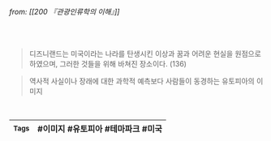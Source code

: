 
###### from: [[200 『관광인류학의 이해』]]

<br/>

>디즈니랜드는 미국이라는 나라를 탄생시킨 이상과 꿈과 어려운 현실을 원점으로 하였으며, 그러한 것들을 위해 바쳐진 장소이다. (136)

>역사적 사실이나 장래에 대한 과학적 예측보다 사람들이 동경하는 유토피아의 이미지

<br/>

| <small> Tags </small> | #이미지 #유토피아 #테마파크 #미국 |
| --- | --- |

